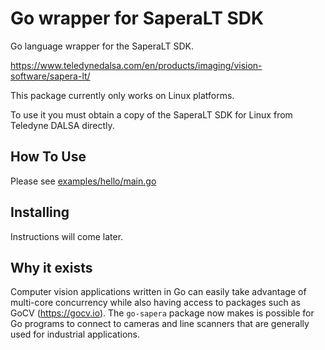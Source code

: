 # Go wrapper for SaperaLT SDK

Go language wrapper for the SaperaLT SDK.

https://www.teledynedalsa.com/en/products/imaging/vision-software/sapera-lt/

This package currently only works on Linux platforms.

To use it you must obtain a copy of the SaperaLT SDK for Linux from Teledyne DALSA directly.

## How To Use

Please see [examples/hello/main.go](./examples/hello/main.go)

## Installing

Instructions will come later.

## Why it exists

Computer vision applications written in Go can easily take advantage of multi-core concurrency while also having access to packages such as GoCV (https://gocv.io). The `go-sapera` package now makes is possible for Go programs to connect to cameras and line scanners that are generally used for industrial applications.
